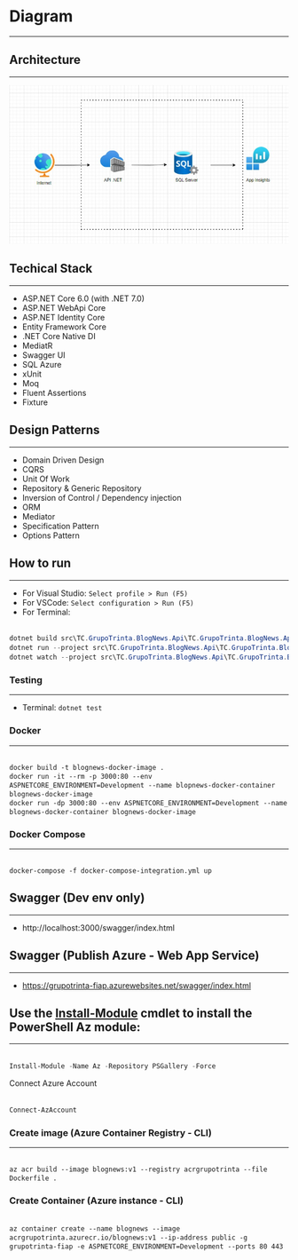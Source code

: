 # Diagram
---

## Architecture
---

![Architecture](Docs/Architecture.jpg)

## Techical Stack
---
- ASP.NET Core 6.0 (with .NET 7.0)
- ASP.NET WebApi Core
- ASP.NET Identity Core
- Entity Framework Core
- .NET Core Native DI
- MediatR
- Swagger UI
- SQL Azure
- xUnit
- Moq
- Fluent Assertions
- Fixture

## Design Patterns
---
- Domain Driven Design
- CQRS
- Unit Of Work
- Repository & Generic Repository
- Inversion of Control / Dependency injection
- ORM
- Mediator
- Specification Pattern
- Options Pattern


## How to run
---

- For Visual Studio: `Select profile > Run (F5)`
- For VSCode: `Select configuration > Run (F5)`
- For Terminal:
```PowerShell

dotnet build src\TC.GrupoTrinta.BlogNews.Api\TC.GrupoTrinta.BlogNews.Api.csproj
dotnet run --project src\TC.GrupoTrinta.BlogNews.Api\TC.GrupoTrinta.BlogNews.Api.csproj --launch-profile http
dotnet watch --project src\TC.GrupoTrinta.BlogNews.Api\TC.GrupoTrinta.BlogNews.Api.csproj run
```

### Testing
---
- Terminal: `dotnet test`

### Docker
---
```Docker

docker build -t blognews-docker-image .
docker run -it --rm -p 3000:80 --env ASPNETCORE_ENVIRONMENT=Development --name blopnews-docker-container blognews-docker-image
docker run -dp 3000:80 --env ASPNETCORE_ENVIRONMENT=Development --name blognews-docker-container blognews-docker-image
```


###  Docker Compose
---
```Docker

docker-compose -f docker-compose-integration.yml up
```

## Swagger (Dev env only)
---

- http://localhost:3000/swagger/index.html

## Swagger (Publish Azure - Web App Service)
---

- https://grupotrinta-fiap.azurewebsites.net/swagger/index.html


## Use the [Install-Module](https://learn.microsoft.com/pt-br/powershell/module/powershellget/install-module) cmdlet to install the PowerShell Az module:
---

```PowerShell

Install-Module -Name Az -Repository PSGallery -Force
```

Connect Azure Account 

```PowerShell

Connect-AzAccount
```

### Create image (Azure Container Registry - CLI)
---

```Azure

az acr build --image blognews:v1 --registry acrgrupotrinta --file Dockerfile .
```

### Create Container (Azure instance - CLI)

```Azure

az container create --name blognews --image acrgrupotrinta.azurecr.io/blognews:v1 --ip-address public -g grupotrinta-fiap -e ASPNETCORE_ENVIRONMENT=Development --ports 80 443
```